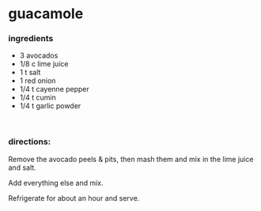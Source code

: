 # guacamole

### ingredients
- 3 avocados
- 1/8 c lime juice
- 1 t salt
- 1 red onion
- 1/4 t cayenne pepper
- 1/4 t cumin
- 1/4 t garlic powder

<br>

### directions:

Remove the avocado peels & pits, then mash them and mix in the lime juice and salt.

Add everything else and mix.

Refrigerate for about an hour and serve.
